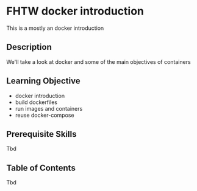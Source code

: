 # FHTW docker introduction 

This is a mostly an docker introduction

## Description

We'll take a look at docker and some of the main objectives of containers

## Learning Objective

- docker introduction
- build dockerfiles
- run images and containers
- reuse docker-compose

## Prerequisite Skills

Tbd

## Table of Contents

Tbd

